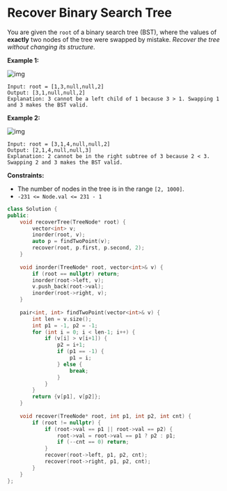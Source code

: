 # Recover Binary Search Tree

You are given the `root` of a binary search tree (BST), where the values of **exactly** two nodes of the tree were swapped by mistake. *Recover the tree without changing its structure*.

 

**Example 1:**

![img](https://assets.leetcode.com/uploads/2020/10/28/recover1.jpg)

```
Input: root = [1,3,null,null,2]
Output: [3,1,null,null,2]
Explanation: 3 cannot be a left child of 1 because 3 > 1. Swapping 1 and 3 makes the BST valid.
```

**Example 2:**

![img](https://assets.leetcode.com/uploads/2020/10/28/recover2.jpg)

```
Input: root = [3,1,4,null,null,2]
Output: [2,1,4,null,null,3]
Explanation: 2 cannot be in the right subtree of 3 because 2 < 3. Swapping 2 and 3 makes the BST valid.
```

 

**Constraints:**

- The number of nodes in the tree is in the range `[2, 1000]`.
- `-231 <= Node.val <= 231 - 1`

```c++
class Solution {
public:
    void recoverTree(TreeNode* root) {
        vector<int> v;
        inorder(root, v);
        auto p = findTwoPoint(v);
        recover(root, p.first, p.second, 2);
    }
    
    void inorder(TreeNode* root, vector<int>& v) {
        if (root == nullptr) return;
        inorder(root->left, v);
        v.push_back(root->val);
        inorder(root->right, v);
    }
    
    pair<int, int> findTwoPoint(vector<int>& v) {
        int len = v.size();
        int p1 = -1, p2 = -1;
        for (int i = 0; i < len-1; i++) {
            if (v[i] > v[i+1]) {
                p2 = i+1;
                if (p1 == -1) {
                    p1 = i;
                } else {
                    break;
                }
            }
        }
        return {v[p1], v[p2]};
    }
    
    void recover(TreeNode* root, int p1, int p2, int cnt) {
        if (root != nullptr) {
            if (root->val == p1 || root->val == p2) {
                root->val = root->val == p1 ? p2 : p1;
                if (--cnt == 0) return;
            }
            recover(root->left, p1, p2, cnt);
            recover(root->right, p1, p2, cnt);
        }
    }
};
```

